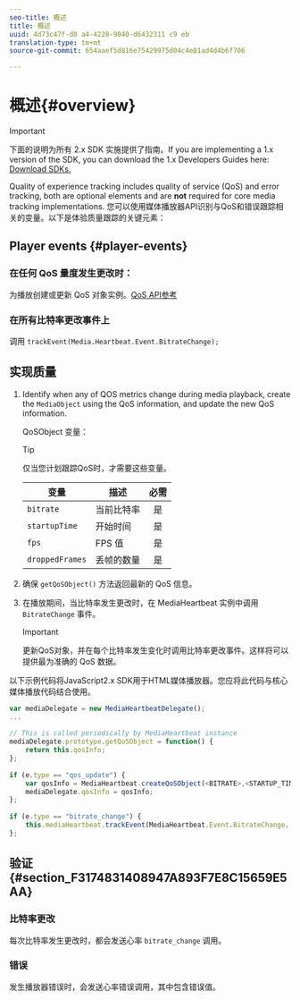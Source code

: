 ```yaml
---
seo-title: 概述
title: 概述
uuid: 4d73c47f-d0 a4-4228-9040-d6432311 c9 eb
translation-type: tm+mt
source-git-commit: 654aaef5d816e75429975d04c4e81ad4d4b6f706

---
```



# 概述{#overview}

>[!IMPORTANT]
>
>下面的说明为所有 2.x SDK 实施提供了指南。If you are implementing a 1.x version of the SDK, you can download the 1.x Developers Guides here: [Download SDKs.](../../sdk-implement/download-sdks.md)

Quality of experience tracking includes quality of service (QoS) and error tracking, both are optional elements and are **not** required for core media tracking implementations. 您可以使用媒体播放器API识别与QoS和错误跟踪相关的变量。以下是体验质量跟踪的关键元素：

## Player events {#player-events}

### 在任何 QoS 量度发生更改时：

为播放创建或更新 QoS 对象实例。[QoS API参考](https://adobe-marketing-cloud.github.io/media-sdks/reference/javascript/MediaHeartbeat.html#.createQoSObject)

### 在所有比特率更改事件上

调用 `trackEvent(Media.Heartbeat.Event.BitrateChange);`

## 实现质量

1. Identify when any of QOS metrics change during media playback, create the `MediaObject` using the QoS information, and update the new QoS information.

   QoSObject 变量：

   >[!TIP]
   >
   >仅当您计划跟踪QoS时，才需要这些变量。

   | 变量 | 描述 | 必需 |
   | --- | --- | :---: |
   | `bitrate` | 当前比特率 | 是 |
   | `startupTime` | 开始时间 | 是 |
   | `fps` | FPS 值 | 是 |
   | `droppedFrames` | 丢帧的数量 | 是 |

1. 确保 `getQoSObject()` 方法返回最新的 QoS 信息。
1. 在播放期间，当比特率发生更改时，在 MediaHeartbeat 实例中调用 `BitrateChange` 事件。

   >[!IMPORTANT]
   >
   >更新QoS对象，并在每个比特率发生变化时调用比特率更改事件。这样将可以提供最为准确的 QoS 数据。

以下示例代码将JavaScript2.x SDK用于HTML媒体播放器。您应将此代码与核心媒体播放代码结合使用。

```js
var mediaDelegate = new MediaHeartbeatDelegate(); 
...  
 
// This is called periodically by MediaHeartbeat instance 
mediaDelegate.prototype.getQoSObject = function() { 
    return this.qosInfo; 
}; 
 
if (e.type == "qos_update") { 
    var qosInfo = MediaHeartbeat.createQoSObject(<BITRATE>,<STARTUP_TIME>,<FPS>,<DROPPED_FRAMES>); 
    mediaDelegate.qosInfo = qosInfo; 
}; 
 
if (e.type == "bitrate_change") { 
    this.mediaHeartbeat.trackEvent(MediaHeartbeat.Event.BitrateChange, qosObject); 
};
```

## 验证 {#section_F3174831408947A893F7E8C15659E5AA}

### 比特率更改

每次比特率发生更改时，都会发送心率 `bitrate_change` 调用。

### 错误

发生播放器错误时，会发送心率错误调用，其中包含错误值。
